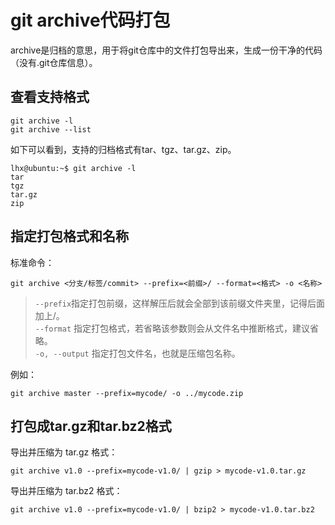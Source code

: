 # git archive代码打包

archive是归档的意思，用于将git仓库中的文件打包导出来，生成一份干净的代码（没有.git仓库信息）。

## 查看支持格式

```
git archive -l
git archive --list
```

如下可以看到，支持的归档格式有tar、tgz、tar.gz、zip。

```
lhx@ubuntu:~$ git archive -l
tar
tgz
tar.gz
zip
```

## 指定打包格式和名称

标准命令：

```
git archive <分支/标签/commit> --prefix=<前缀>/ --format=<格式> -o <名称>
```

> `--prefix`指定打包前缀，这样解压后就会全部到该前缀文件夹里，记得后面加上/。  
> `--format` 指定打包格式，若省略该参数则会从文件名中推断格式，建议省略。  
> `-o, --output` 指定打包文件名，也就是压缩包名称。

例如：
```
git archive master --prefix=mycode/ -o ../mycode.zip
```

## 打包成tar.gz和tar.bz2格式

导出并压缩为 tar.gz 格式：

```
git archive v1.0 --prefix=mycode-v1.0/ | gzip > mycode-v1.0.tar.gz
```

导出并压缩为 tar.bz2 格式：

```
git archive v1.0 --prefix=mycode-v1.0/ | bzip2 > mycode-v1.0.tar.bz2
```

